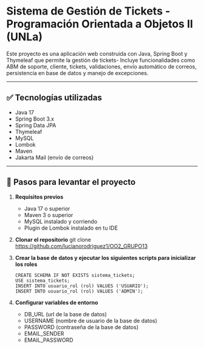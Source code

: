 # Sistema de Gestión de Tickets - Programación Orientada a Objetos II (UNLa)

Este proyecto es una aplicación web construida con Java, Spring Boot y Thymeleaf que permite la gestión de tickets-  Incluye funcionalidades como ABM de soporte, cliente, tickets, validaciones, envío automático de correos, persistencia en base de datos y manejo de excepciones.

---

## ✅ Tecnologías utilizadas

- Java 17
- Spring Boot 3.x
- Spring Data JPA
- Thymeleaf
- MySQL
- Lombok
- Maven
- Jakarta Mail (envío de correos)

---

## 🚀 Pasos para levantar el proyecto

1. **Requisitos previos**
   - Java 17 o superior
   - Maven 3 o superior
   - MySQL instalado y corriendo
   - Plugin de Lombok instalado en tu IDE

2. **Clonar el repositorio**
   git clone https://github.com/lucianorodriguez1/OO2_GRUPO13
   
3. **Crear la base de datos y ejecutar los siguientes scripts para inicializar los roles**
   ```
   CREATE SCHEMA IF NOT EXISTS sistema_tickets;
   USE sistema_tickets;
   INSERT INTO usuario_rol (rol) VALUES ('USUARIO');
   INSERT INTO usuario_rol (rol) VALUES ('ADMIN');
   ```
4. **Configurar variables de entorno**
   - DB_URL (url de la base de datos)
   - USERNAME (nombre de usuario de la base de datos)
   - PASSWORD (contraseña de la base de datos)
   - EMAIL_SENDER
   - EMAIL_PASSWORD

   
   
   
